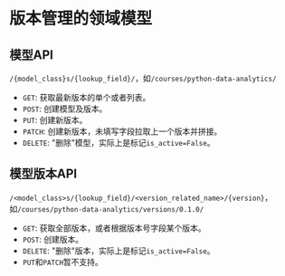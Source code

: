 # 版本管理的领域模型

## 模型API

`/{model_class}s/{lookup_field}/`，如`/courses/python-data-analytics/`

- `GET`: 获取最新版本的单个或者列表。
- `POST`: 创建模型及版本。
- `PUT`: 创建新版本。
- `PATCH`: 创建新版本，未填写字段拉取上一个版本并拼接。
- `DELETE`: "删除"模型，实际上是标记`is_active=False`。

## 模型版本API

`/<model_class>s/{lookup_field}/<version_related_name>/{version}`，如`/courses/python-data-analytics/versions/0.1.0/`

- `GET`: 获取全部版本，或者根据版本号字段某个版本。
- `POST`: 创建版本。
- `DELETE`: "删除"版本，实际上是标记`is_active=False`。
- `PUT`和`PATCH`暂不支持。
